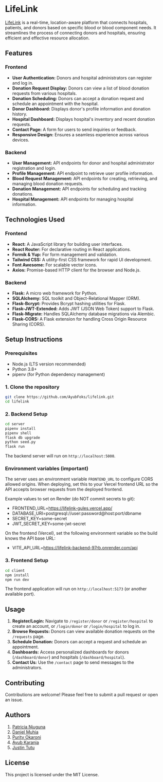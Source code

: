 # LifeLink

[LifeLink](https://lifelink-gules.vercel.app/) is a real-time, location-aware platform that connects hospitals, patients, and donors based on specific blood or blood component needs. It streamlines the process of connecting donors and hospitals, ensuring efficient and effective resource allocation.

## Features

### Frontend
*   **User Authentication:** Donors and hospital administrators can register and log in.
*   **Donation Request Display:** Donors can view a list of blood donation requests from various hospitals.
*   **Donation Scheduling:** Donors can accept a donation request and schedule an appointment with the hospital.
*   **Donor Dashboard:** Displays donor's profile information and donation history.
*   **Hospital Dashboard:** Displays hospital's inventory and recent donation requests.
*   **Contact Page:** A form for users to send inquiries or feedback.
*   **Responsive Design:** Ensures a seamless experience across various devices.

### Backend
*   **User Management:** API endpoints for donor and hospital administrator registration and login.
*   **Profile Management:** API endpoint to retrieve user profile information.
*   **Blood Request Management:** API endpoints for creating, retrieving, and managing blood donation requests.
*   **Donation Management:** API endpoints for scheduling and tracking donations.
*   **Hospital Management:** API endpoints for managing hospital information.

## Technologies Used

### Frontend
*   **React:** A JavaScript library for building user interfaces.
*   **React Router:** For declarative routing in React applications.
*   **Formik & Yup:** For form management and validation.
*   **Tailwind CSS:** A utility-first CSS framework for rapid UI development.
*   **Font Awesome:** For scalable vector icons.
*   **Axios:** Promise-based HTTP client for the browser and Node.js.

### Backend
*   **Flask:** A micro web framework for Python.
*   **SQLAlchemy:** SQL toolkit and Object-Relational Mapper (ORM).
*   **Flask-Bcrypt:** Provides Bcrypt hashing utilities for Flask.
*   **Flask-JWT-Extended:** Adds JWT (JSON Web Token) support to Flask.
*   **Flask-Migrate:** Handles SQLAlchemy database migrations via Alembic.
*   **Flask-CORS:** A Flask extension for handling Cross Origin Resource Sharing (CORS).

## Setup Instructions

### Prerequisites
*   Node.js (LTS version recommended)
*   Python 3.8+
*   pipenv (for Python dependency management)

### 1. Clone the repository
```bash
git clone https://github.com/AyubFoks/lifelink.git
cd lifelink
```

### 2. Backend Setup
```bash
cd server
pipenv install
pipenv shell
flask db upgrade
python seed.py 
flask run
```

The backend server will run on `http://localhost:5000`.

### Environment variables (important)

The server uses an environment variable `FRONTEND_URL` to configure CORS allowed origins. When deploying, set this to your Vercel frontend URL so the API accepts browser requests from the deployed frontend.

Example values to set on Render (do NOT commit secrets to git):
- FRONTEND_URL=https://lifelink-gules.vercel.app/
- DATABASE_URI=postgresql://user:password@host:port/dbname
- SECRET_KEY=some-secret
- JWT_SECRET_KEY=some-jwt-secret

On the frontend (Vercel), set the following environment variable so the build knows the API base URL:
- VITE_API_URL=https://lifelink-backend-97rb.onrender.com/api

### 3. Frontend Setup
```bash
cd client
npm install
npm run dev
```

The frontend application will run on `http://localhost:5173` (or another available port).

## Usage

1.  **Register/Login:** Navigate to `/register/donor` or `/register/hospital` to create an account, or `/login/donor` or `/login/hospital` to log in.
2.  **Browse Requests:** Donors can view available donation requests on the `/requests` page.
3.  **Schedule Donation:** Donors can accept a request and schedule an appointment.
4.  **Dashboards:** Access personalized dashboards for donors (`/dashboard/donor`) and hospitals (`/dashboard/hospital`).
5.  **Contact Us:** Use the `/contact` page to send messages to the administrators.

## Contributing

Contributions are welcome! Please feel free to submit a pull request or open an issue.

## Authors

1. [Patricia Njuguna](https://github.com/Ms-Njuguna)
2. [Daniel Muhia](https://github.com/Muhia88)
3. [Purity Okaroni](https://github.com/PrincessOkaroni)
4. [Ayub Karanja](https://github.com/AyubFoks)
5. [Justin Tutu](https://github.com/JustinTutu5100)

## License

This project is licensed under the MIT License.
